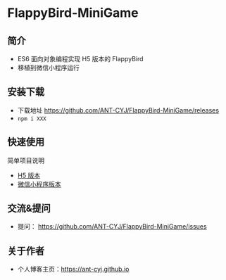 <!--
 * @Author: Neo
 * @Date: 2021-05-29 21:28:46
 * @LastEditors: Neo
 * @LastEditTime: 2021-06-05 14:12:24
 * @Description: file content
-->

# FlappyBird-MiniGame

## 简介

- ES6 面向对象编程实现 H5 版本的 FlappyBird
- 移植到微信小程序运行

## 安装下载

- 下载地址 https://github.com/ANT-CYJ/FlappyBird-MiniGame/releases
- `npm i XXX`

## 快速使用

简单项目说明

- [H5 版本](./src/FlappyBirdMiniGameWeb)
- [微信小程序版本](./src/FlappyBirdMiniGame)

## 交流&提问

- 提问： https://github.com/ANT-CYJ/FlappyBird-MiniGame/issues

## 关于作者

- 个人博客主页：https://ant-cyj.github.io
